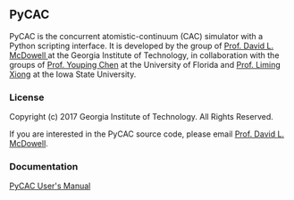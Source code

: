 ## PyCAC

PyCAC is the concurrent atomistic-continuum (CAC) simulator with a Python scripting interface. It is developed by the group of [Prof. David L. McDowell ](http://www.me.gatech.edu/faculty/mcdowell) at the Georgia Institute of Technology, in collaboration with the groups of [Prof. Youping Chen](http://web.mae.ufl.edu/chenlab/) at the University of Florida and [Prof. Liming Xiong](http://www.aere.iastate.edu/lmxiong/) at the Iowa State University.

### License

Copyright (c) 2017 Georgia Institute of Technology. All Rights Reserved.

If you are interested in the PyCAC source code, please email [Prof. David L. McDowell](mailto:david.mcdowell@me.gatech.edu).

### Documentation

[PyCAC User's Manual](http://www.pycac.org)